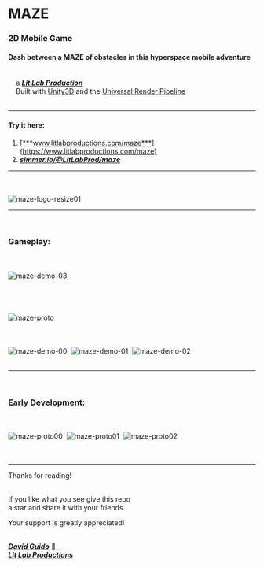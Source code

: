 # MAZE
  
### 2D Mobile Game
#### Dash between a MAZE of obstacles in this hyperspace mobile adventure   
<br/>&nbsp;&nbsp;&nbsp;&nbsp;a [***Lit Lab Production***](https://www.litlabproductions.com)<br/>
&nbsp;&nbsp;&nbsp;&nbsp;Built with [Unity3D](https://github.com/Unity-Technologies) and the 
[Universal Render Pipeline](https://docs.unity3d.com/Packages/com.unity.render-pipelines.universal@7.1/manual/index.html)<br><br>
***
#### Try it here:

1. [***www.litlabproductions.com/maze***](https://www.litlabproductions.com/maze)
2. [***simmer.io/@LitLabProd/maze***](https://simmer.io/@LitLabProd/maze)

***
<br><br>
![maze-logo-resize01](https://user-images.githubusercontent.com/34845402/131579777-3a850564-05b3-4245-9d3a-014d3511a616.png)
<br>
***
<br>

### Gameplay:
<br><br>![maze-demo-03](https://user-images.githubusercontent.com/34845402/131578148-3146f1ae-e9bd-4678-bbfd-96c6b0c7e018.gif)<br><br><br>
<br><br>![maze-proto](https://user-images.githubusercontent.com/34845402/131581278-3ddcee10-a113-45e5-8622-1ccc80212b45.png)<br><br>
<br><br>![maze-demo-00](https://user-images.githubusercontent.com/34845402/131578141-7529755d-acff-4d80-81cf-71030172e6d7.gif)&nbsp;
![maze-demo-01](https://user-images.githubusercontent.com/34845402/131578142-1211947e-86e6-4982-b3c6-93147297ae46.gif)&nbsp;
![maze-demo-02](https://user-images.githubusercontent.com/34845402/131578147-423bd080-8245-43ef-bb80-8f6eb7a361f9.gif)<br><br>
***
<br>

### Early Development:
<br><br>
![maze-proto00](https://user-images.githubusercontent.com/34845402/131583224-6f6b0f01-a1c3-4786-bb94-fa530c0dbb51.gif)&nbsp;
![maze-proto01](https://user-images.githubusercontent.com/34845402/131583225-f4b54127-b7d3-4956-b6b0-6c276a81a5e4.gif)&nbsp;
![maze-proto02](https://user-images.githubusercontent.com/34845402/131583220-fd67148c-2a66-4b0f-a572-b934ec2ddb20.gif)
<br><br><br>



***
Thanks for reading!<br/><br/>
 
If you like what you see give this repo  
a star and share it with your friends.

Your support is greatly appreciated!<br/><br/>


[***David Guido***](https://www.litlabproductions.com/resume-view) :rocket:  
[***Lit Lab Productions***](https://www.litlabproductions.com)
<br/><br/>
